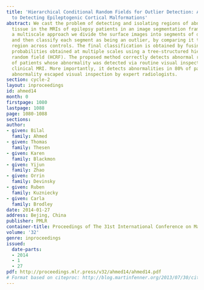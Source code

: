 ```yaml
---
title: 'Hierarchical Conditional Random Fields for Outlier Detection: An Application
  to Detecting Epileptogenic Cortical Malformations'
abstract: We cast the problem of detecting and isolating regions of abnormal cortical
  tissue in the MRIs of epilepsy patients in an image segmentation framework. Employing
  a multiscale approach we divide the surface images into segments of different sizes
  and then classify each segment as being an outlier, by comparing it to the same
  region across controls. The final classification is obtained by fusing the outlier
  probabilities obtained at multiple scales using a tree-structured hierarchical conditional
  random field (HCRF). The proposed method correctly detects abnormal regions in 90%
  of patients whose abnormality was detected via routine visual inspection of their
  clinical MRI. More importantly, it detects abnormalities in 80% of patients whose
  abnormality escaped visual inspection by expert radiologists.
section: cycle-2
layout: inproceedings
id: ahmed14
month: 0
firstpage: 1080
lastpage: 1088
page: 1080-1088
sections: 
author:
- given: Bilal
  family: Ahmed
- given: Thomas
  family: Thesen
- given: Karen
  family: Blackmon
- given: Yijun
  family: Zhao
- given: Orrin
  family: Devinsky
- given: Ruben
  family: Kuzniecky
- given: Carla
  family: Brodley
date: 2014-01-27
address: Bejing, China
publisher: PMLR
container-title: Proceedings of The 31st International Conference on Machine Learning
volume: '32'
genre: inproceedings
issued:
  date-parts:
  - 2014
  - 1
  - 27
pdf: http://proceedings.mlr.press/v32/ahmed14/ahmed14.pdf
# Format based on citeproc: http://blog.martinfenner.org/2013/07/30/citeproc-yaml-for-bibliographies/
---
```

